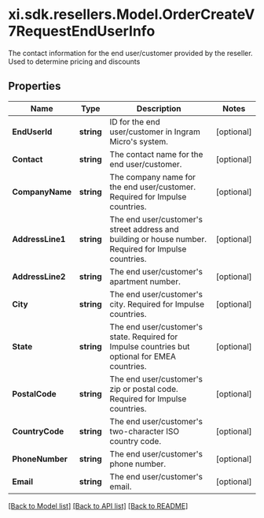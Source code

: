 # xi.sdk.resellers.Model.OrderCreateV7RequestEndUserInfo
The contact information for the end user/customer provided by the reseller. Used to determine pricing and discounts

## Properties

Name | Type | Description | Notes
------------ | ------------- | ------------- | -------------
**EndUserId** | **string** | ID for the end user/customer in Ingram Micro&#39;s system. | [optional] 
**Contact** | **string** | The contact name for the end user/customer. | [optional] 
**CompanyName** | **string** | The company name for the end user/customer. Required for Impulse countries. | [optional] 
**AddressLine1** | **string** | The end user/customer&#39;s street address and building or house number. Required for Impulse countries. | [optional] 
**AddressLine2** | **string** | The end user/customer&#39;s apartment number. | [optional] 
**City** | **string** | The end user/customer&#39;s city. Required for Impulse countries. | [optional] 
**State** | **string** | The end user/customer&#39;s state. Required for Impulse countries but optional for EMEA countries. | [optional] 
**PostalCode** | **string** | The end user/customer&#39;s zip or postal code. Required for Impulse countries. | [optional] 
**CountryCode** | **string** | The end user/customer&#39;s two-character ISO country code. | [optional] 
**PhoneNumber** | **string** | The end user/customer&#39;s phone number. | [optional] 
**Email** | **string** | The end user/customer&#39;s email. | [optional] 

[[Back to Model list]](../README.md#documentation-for-models) [[Back to API list]](../README.md#documentation-for-api-endpoints) [[Back to README]](../README.md)

